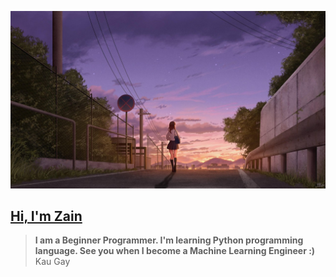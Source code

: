 ![Background](BG4.jpg)
## [Hi, I'm Zain](https://wa.me/qr/MYYIAMIAXBBML1)
> **I am a Beginner Programmer. I'm learning Python programming language. See you when I become a Machine Learning Engineer :)**
> Kau Gay
